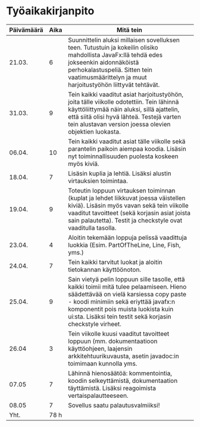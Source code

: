# Työaikakirjanpito

| Päivämäärä | Aika | Mitä tein |
| --- | --- | --- |
| 21.03. | 6 | Suunnittelin aluksi millaisen sovelluksen teen. Tutustuin ja kokeilin olisiko mahdollista JavaFx:llä tehdä edes jokseenkin aidonnäköistä perhokalastuspeliä. Sitten tein vaatimusmäärittelyn ja muut harjoitustyöhön liittyvät tehtävät. | 
| 31.03. | 9 | Tein kaikki vaaditut asiat harjoitustyöhön, joita tälle viikolle odotettiin. Tein lähinnä käyttöliittymää näin aluksi, sillä ajattelin, että siitä olisi hyvä lähteä. Testejä varten tein alustavan version joessa olevien objektien luokasta.|
| 06.04. | 10 | Tein kaikki vaaditut asiat tälle viikolle sekä parantelin paikoin aiempaa koodia. Lisäsin nyt toiminnallisuuden puolesta koskeen myös kiviä. |
| 18.04. | 7 | Lisäsin kuplia ja lehtiä. Lisäksi alustin virtauksien toimintaa.|
| 19.04. | 9 | Toteutin loppuun virtauksen toiminnan (kuplat ja lehdet liikkuvat joessa väistellen kiviä). Lisäsin myös vavan sekä tein viikolle vaaditut tavoitteet (sekä korjasin asiat joista sain palautetta). Testit ja checkstyle ovat vaaditulla tasolla. |
| 23.04. | 4 | Aloitin tekemään loppuja pelissä vaadittuja luokkia (Esim. PartOfTheLine, Line, Fish, yms.) |
| 24.04. | 7 | Tein kaikki tarvitut luokat ja aloitin tietokannan käyttöönoton. |
| 25.04. | 9 | Sain vietyä pelin loppuun sille tasolle, että kaikki toimii mitä tulee pelaamiseen. Hieno säädettävää on vielä karsiessa copy paste - koodi minimiin sekä eriyttää javafx:n komponentit pois muista luokista kuin ui:sta. Lisäksi tein testit sekä korjasin checkstyle virheet. |
| 26.04 | 3 | Tein viikolle kuusi vaaditut tavoitteet loppuun (mm. dokumentaatioon käyttöohjeen, laajensin arkkitehtuurikuvausta, asetin javadoc:in toimimaan kunnolla yms. |
| 07.05 | 7 | Lähinnä hienosäätöä: kommentointia, koodin selkeyttämistä, dokumentaation täyttämistä. Lisäksi reagoimista vertaispalautteeseen. |
| 08.05 | 7 | Sovellus saatu palautusvalmiiksi! |
| Yht. | 78 h |
